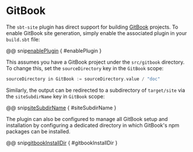 # GitBook

The `sbt-site` plugin has direct support for building [GitBook] projects. To enable GitBook site generation, simply enable the associated plugin in your `build.sbt` file:

@@ snip[enablePlugin](../../../sbt-test/gitbook/ignore-dot-files/build.sbt) { #enablePlugin }

This assumes you have a GitBook project under the `src/gitbook` directory. To change this, set the `sourceDirectory` key in the `GitBook` scope:

```sbt
sourceDirectory in GitBook := sourceDirectory.value / "doc"
```

Similarly, the output can be redirected to a subdirectory of `target/site` via the `siteSubdirName` key in `GitBook` scope:

@@ snip[siteSubdirName](../../../sbt-test/gitbook/ignore-dot-files/build.sbt) { #siteSubdirName }

The plugin can also be configured to manage all GitBook setup and installation by configuring a dedicated directory in which GitBook's npm packages can be installed.

@@ snip[gitbookInstallDir](../../../sbt-test/gitbook/can-manage-installation/build.sbt) { #gitbookInstallDir }

[GitBook]: https://www.gitbook.com
